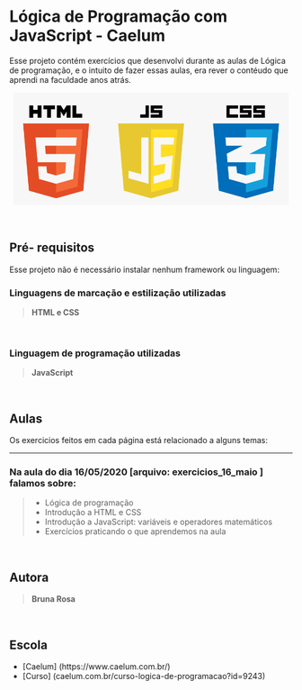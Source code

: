 <h1>Lógica de Programação com JavaScript - Caelum</h1>

Esse projeto contém exercícios que desenvolvi durante as aulas de Lógica de programação, e o intuito de fazer essas aulas, era rever o contéudo que aprendi na faculdade anos atrás.

<center><img src= "img/css_html_js.png" alt= "Icone do JavaScript" height="200"></center>

<br><h2>Pré- requisitos</h2>

Esse projeto não é necessário instalar nenhum framework ou linguagem:

<h3>Linguagens de marcação e estilização utilizadas</h3>
<blockquote><b>HTML e CSS</b></blockquote>


<br><h3>Linguagem de programação utilizadas</h3>
<blockquote><b>JavaScript</b></blockquote>

<br><h2>Aulas</h2>

Os exercicios feitos em cada página está relacionado a alguns temas:

<hr><h3>Na aula do dia 16/05/2020 [arquivo: exercicios_16_maio ] falamos sobre:</h3>
<blockquote>
    <ul> 
    <li>Lógica de programação</li>
    <li>Introdução a HTML e CSS</li>
    <li>Introdução a JavaScript: variáveis  e operadores matemáticos</li>
    <li>Exercícios praticando o que aprendemos na aula</li>
<ul>
</blockquote>

<br><h2>Autora</h2>
<blockquote><b>Bruna Rosa</b></blockquote>

<br><h2>Escola</h2>

<ul> 
    <li>[Caelum] (https://www.caelum.com.br/)</li>
    <li>[Curso] (caelum.com.br/curso-logica-de-programacao?id=9243)</li>
<ul>
